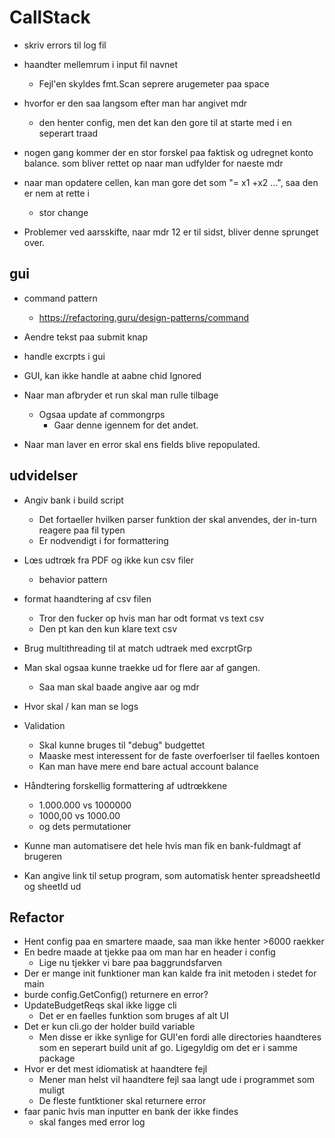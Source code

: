 # CallStack

- skriv errors til log fil 

- haandter mellemrum i input fil navnet
    - Fejl'en skyldes fmt.Scan seprere arugemeter paa space

- hvorfor er den saa langsom efter man har angivet mdr
    - den henter config, men det kan den gore til at starte med i en seperart traad
- nogen gang kommer der en stor forskel paa faktisk og udregnet konto balance. som bliver rettet op naar man udfylder for naeste mdr
- naar man opdatere cellen, kan man gore det som "= x1 +x2 ...", saa den er nem at rette i
    - stor change

- Problemer ved aarsskifte, naar mdr 12 er til sidst, bliver denne sprunget over. 

## gui 

- command pattern
    - https://refactoring.guru/design-patterns/command

- Aendre tekst paa submit knap

- handle excrpts i gui
- GUI, kan ikke handle at aabne chid Ignored
- Naar man afbryder et run skal man rulle tilbage
    - Ogsaa update af commongrps
        - Gaar denne igennem for det andet.
- Naar man laver en error skal ens fields blive repopulated.


## udvidelser

- Angiv bank i build script
    - Det fortaeller hvilken parser funktion der skal anvendes, der in-turn reagere paa fil typen
    - Er nodvendigt i for formattering

- Lœs udtrœk fra PDF og ikke kun csv filer
    - behavior pattern

- format haandtering af csv filen
    - Tror den fucker op hvis man har odt format vs text csv
    - Den pt kan den kun klare text csv

- Brug multithreading til at match udtraek med excrptGrp

- Man skal ogsaa kunne traekke ud for flere aar af gangen.
    - Saa man skal baade angive aar og mdr

- Hvor skal / kan man se logs

- Validation
    - Skal kunne bruges til "debug" budgettet
    - Maaske mest interessent for de faste overfoerlser til faelles kontoen
    - Kan man have mere end bare actual account balance

- Håndtering forskellig formattering af udtrœkkene
  - 1.000.000 vs 1000000
  - 1000,00 vs 1000.00
  - og dets permutationer

- Kunne man automatisere det hele hvis man fik en bank-fuldmagt af brugeren

- Kan angive link til setup program, som automatisk henter spreadsheetId og sheetId ud

## Refactor

- Hent config paa en smartere maade, saa man ikke henter >6000 raekker
- En bedre maade at tjekke paa om man har en header i config
    - Lige nu tjekker vi bare paa baggrundsfarven
- Der er mange init funktioner man kan kalde fra init metoden i stedet for main
- burde config.GetConfig() returnere en error?
- UpdateBudgetReqs skal ikke ligge cli
    - Det er en faelles funktion som bruges af alt UI
- Det er kun cli.go der holder build variable
    - Men disse er ikke synlige for GUI'en fordi alle directories haandteres som en seperart build unit af go. Ligegyldig om det er i samme package
- Hvor er det mest idiomatisk at haandtere fejl
    - Mener man helst vil haandtere fejl saa langt ude i programmet som muligt
    - De fleste funtktioner skal returnere error 
- faar panic hvis man inputter en bank der ikke findes
    - skal fanges med error log
